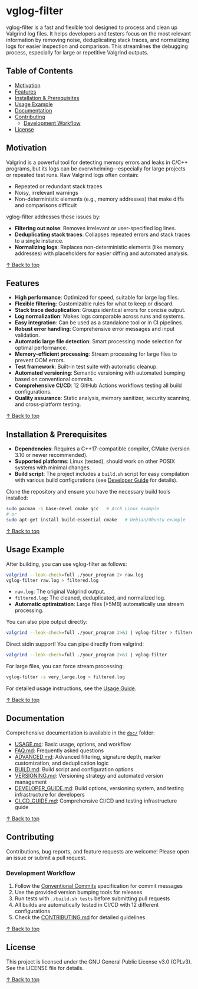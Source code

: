 # vglog-filter

vglog-filter is a fast and flexible tool designed to process and clean up Valgrind log files. It helps developers and testers focus on the most relevant information by removing noise, deduplicating stack traces, and normalizing logs for easier inspection and comparison. This streamlines the debugging process, especially for large or repetitive Valgrind outputs.

## Table of Contents

- [Motivation](#motivation)
- [Features](#features)
- [Installation & Prerequisites](#installation--prerequisites)
- [Usage Example](#usage-example)
- [Documentation](#documentation)
- [Contributing](#contributing)
  - [Development Workflow](#development-workflow)
- [License](#license)

## Motivation

Valgrind is a powerful tool for detecting memory errors and leaks in C/C++ programs, but its logs can be overwhelming—especially for large projects or repeated test runs. Raw Valgrind logs often contain:
- Repeated or redundant stack traces
- Noisy, irrelevant warnings
- Non-deterministic elements (e.g., memory addresses) that make diffs and comparisons difficult

vglog-filter addresses these issues by:
- **Filtering out noise**: Removes irrelevant or user-specified log lines.
- **Deduplicating stack traces**: Collapses repeated errors and stack traces to a single instance.
- **Normalizing logs**: Replaces non-deterministic elements (like memory addresses) with placeholders for easier diffing and automated analysis.

[↑ Back to top](#vglog-filter)

## Features

- **High performance**: Optimized for speed, suitable for large log files.
- **Flexible filtering**: Customizable rules for what to keep or discard.
- **Stack trace deduplication**: Groups identical errors for concise output.
- **Log normalization**: Makes logs comparable across runs and systems.
- **Easy integration**: Can be used as a standalone tool or in CI pipelines.
- **Robust error handling**: Comprehensive error messages and input validation.
- **Automatic large file detection**: Smart processing mode selection for optimal performance.
- **Memory-efficient processing**: Stream processing for large files to prevent OOM errors.
- **Test framework**: Built-in test suite with automatic cleanup.
- **Automated versioning**: Semantic versioning with automated bumping based on conventional commits.
- **Comprehensive CI/CD**: 12 GitHub Actions workflows testing all build configurations.
- **Quality assurance**: Static analysis, memory sanitizer, security scanning, and cross-platform testing.

[↑ Back to top](#vglog-filter)

## Installation & Prerequisites

- **Dependencies**: Requires a C++17-compatible compiler, CMake (version 3.10 or newer recommended).
- **Supported platforms**: Linux (tested), should work on other POSIX systems with minimal changes.
- **Build script**: The project includes a `build.sh` script for easy compilation with various build configurations (see [Developer Guide](doc/DEVELOPER_GUIDE.md#build-options) for details).

Clone the repository and ensure you have the necessary build tools installed:
```sh
sudo pacman -S base-devel cmake gcc   # Arch Linux example
# or
sudo apt-get install build-essential cmake   # Debian/Ubuntu example
```

[↑ Back to top](#vglog-filter)

## Usage Example

After building, you can use vglog-filter as follows:

```sh
valgrind --leak-check=full ./your_program 2> raw.log
vglog-filter raw.log > filtered.log
```

- `raw.log`: The original Valgrind output.
- `filtered.log`: The cleaned, deduplicated, and normalized log.
- **Automatic optimization**: Large files (>5MB) automatically use stream processing.

You can also pipe output directly:
```sh
valgrind --leak-check=full ./your_program 2>&1 | vglog-filter > filtered.log
```

Direct stdin support! You can pipe directly from valgrind:
```sh
valgrind --leak-check=full ./your_program 2>&1 | vglog-filter
```

For large files, you can force stream processing:
```sh
vglog-filter -s very_large.log > filtered.log
```

For detailed usage instructions, see the [Usage Guide](doc/USAGE.md).

[↑ Back to top](#vglog-filter)

## Documentation

Comprehensive documentation is available in the [`doc/`](doc/) folder:

- [USAGE.md](doc/USAGE.md): Basic usage, options, and workflow
- [FAQ.md](doc/FAQ.md): Frequently asked questions
- [ADVANCED.md](doc/ADVANCED.md): Advanced filtering, signature depth, marker customization, and deduplication logic
- [BUILD.md](doc/BUILD.md): Build script and configuration options
- [VERSIONING.md](doc/VERSIONING.md): Versioning strategy and automated version management
- [DEVELOPER_GUIDE.md](doc/DEVELOPER_GUIDE.md): Build options, versioning system, and testing infrastructure for developers
- [CI_CD_GUIDE.md](doc/CI_CD_GUIDE.md): Comprehensive CI/CD and testing infrastructure guide

[↑ Back to top](#vglog-filter)

## Contributing

Contributions, bug reports, and feature requests are welcome! Please open an issue or submit a pull request.

### Development Workflow
1. Follow the [Conventional Commits](https://www.conventionalcommits.org/) specification for commit messages
2. Use the provided version bumping tools for releases
3. Run tests with `./build.sh tests` before submitting pull requests
4. All builds are automatically tested in CI/CD with 12 different configurations
5. Check the [CONTRIBUTING.md](.github/CONTRIBUTING.md) for detailed guidelines

[↑ Back to top](#vglog-filter)

## License

This project is licensed under the GNU General Public License v3.0 (GPLv3). See the LICENSE file for details.

[↑ Back to top](#vglog-filter)